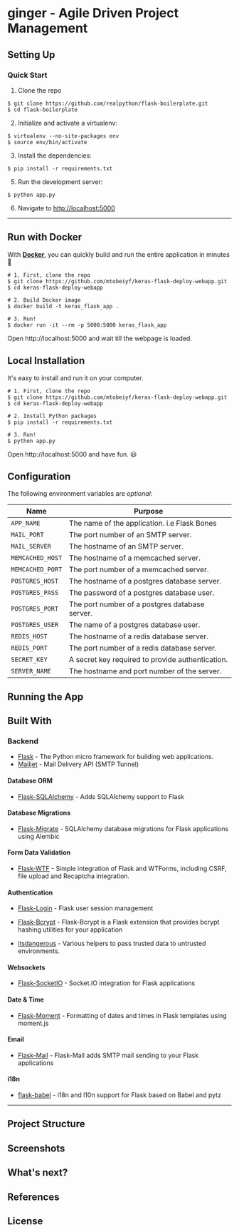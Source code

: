 # **ginger** - Agile Driven Project Management


## Setting Up


### Quick Start

1. Clone the repo
  ```
  $ git clone https://github.com/realpython/flask-boilerplate.git
  $ cd flask-boilerplate
  ```

2. Initialize and activate a virtualenv:
  ```
  $ virtualenv --no-site-packages env
  $ source env/bin/activate
  ```

3. Install the dependencies:
  ```
  $ pip install -r requirements.txt
  ```

5. Run the development server:
  ```
  $ python app.py
  ```

6. Navigate to [http://localhost:5000](http://localhost:5000)

------------------

## Run with Docker

With **[Docker](https://www.docker.com)**, you can quickly build and run the entire application in minutes :whale:

```shell
# 1. First, clone the repo
$ git clone https://github.com/mtobeiyf/keras-flask-deploy-webapp.git
$ cd keras-flask-deploy-webapp

# 2. Build Docker image
$ docker build -t keras_flask_app .

# 3. Run!
$ docker run -it --rm -p 5000:5000 keras_flask_app
```

Open http://localhost:5000 and wait till the webpage is loaded.

## Local Installation

It's easy to install and run it on your computer.

```shell
# 1. First, clone the repo
$ git clone https://github.com/mtobeiyf/keras-flask-deploy-webapp.git
$ cd keras-flask-deploy-webapp

# 2. Install Python packages
$ pip install -r requirements.txt

# 3. Run!
$ python app.py
```

Open http://localhost:5000 and have fun. :smiley:

## Configuration

The following environment variables are *optional*:

| Name             | Purpose                                          |
|------------------|--------------------------------------------------|
| `APP_NAME`       | The name of the application. i.e Flask Bones     |
| `MAIL_PORT`      | The port number of an SMTP server.               |
| `MAIL_SERVER`    | The hostname of an SMTP server.                  |
| `MEMCACHED_HOST` | The hostname of a memcached server.              |
| `MEMCACHED_PORT` | The port number of a memcached server.           |
| `POSTGRES_HOST`  | The hostname of a postgres database server.      |
| `POSTGRES_PASS`  | The password of a postgres database user.        |
| `POSTGRES_PORT`  | The port number of a postgres database server.   |
| `POSTGRES_USER`  | The name of a postgres database user.            |
| `REDIS_HOST`     | The hostname of a redis database server.         |
| `REDIS_PORT`     | The port number of a redis database server.      |
| `SECRET_KEY`     | A secret key required to provide authentication. |
| `SERVER_NAME`    | The hostname and port number of the server.      |


## Running the App

## Built With

### Backend

- [Flask](https://flask.palletsprojects.com/) - The Python micro framework for building web applications.
- [Mailjet](https://app.mailjet.com/account/setup-guide) - Mail Delivery API (SMTP Tunnel)


#### Database ORM

- [Flask-SQLAlchemy](https://github.com/mitsuhiko/flask-sqlalchemy) - Adds SQLAlchemy support to Flask

#### Database Migrations

- [Flask-Migrate](https://github.com/miguelgrinberg/Flask-Migrate) - SQLAlchemy database migrations for Flask applications using Alembic

#### Form Data Validation

- [Flask-WTF](https://github.com/lepture/flask-wtf) - Simple integration of Flask and WTForms, including CSRF, file upload and Recaptcha integration.

#### Authentication

- [Flask-Login](https://github.com/maxcountryman/flask-login) - Flask user session management

- [Flask-Bcrypt](https://github.com/maxcountryman/flask-bcrypt) - Flask-Bcrypt is a Flask extension that provides bcrypt hashing utilities for your application

- [itsdangerous](https://github.com/pallets/itsdangerous) - Various helpers to pass trusted data to untrusted environments.

#### Websockets

- [Flask-SocketIO](https://github.com/miguelgrinberg/Flask-SocketIO) - Socket.IO integration for Flask applications

#### Date & Time

- [Flask-Moment](https://github.com/miguelgrinberg/Flask-Moment) - Formatting of dates and times in Flask templates using moment.js

#### Email

- [Flask-Mail](https://github.com/mattupstate/flask-mail/) - Flask-Mail adds SMTP mail sending to your Flask applications

#### i18n

- [flask-babel](https://github.com/python-babel/flask-babel) - i18n and l10n support for Flask based on Babel and pytz

---

## Project Structure

## Screenshots

## What's next?

## References

## License